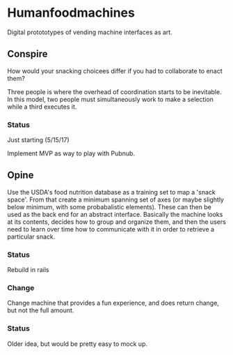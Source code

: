 # Humanfoodmachines

Digital protototypes of vending machine interfaces as art.

## Conspire

How would your snacking choicees differ if you had to collaborate to enact them? 

Three people is where the overhead of coordination starts to be inevitable. In this model, two people must simultaneously work to make a selection while a third executes it.

### Status

Just starting (5/15/17)

Implement MVP as way to play with Pubnub.

## Opine

Use the USDA's food nutrition database as a training set to map a 'snack space'. From that create a minimum spanning set of axes (or maybe slightly below minimum, with some probabalistic elements). These can then be used as the back end for an abstract interface. Basically the machine looks at its contents, decides how to group and organize them, and then the users need to learn over time how to communicate with it in order to retrieve a particular snack.

### Status

Rebuild in rails 

### Change

Change machine that provides a fun experience, and does return change, but not the full amount.

### Status

Older idea, but would be pretty easy to mock up.
